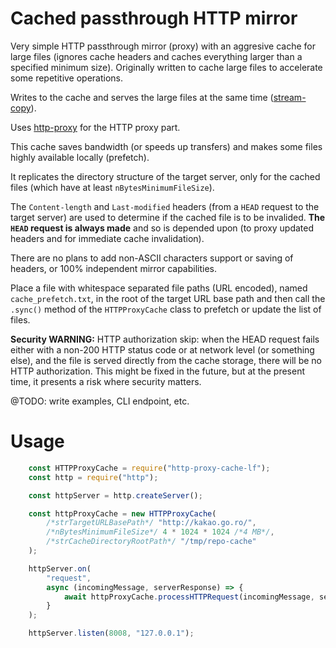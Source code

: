 Cached passthrough HTTP mirror
==============================
Very simple HTTP passthrough mirror (proxy) with an aggresive cache for large files (ignores cache headers and caches everything larger than a specified minimum size). Originally written to cache large files to accelerate some repetitive operations.

Writes to the cache and serves the large files at the same time ([stream-copy](https://github.com/alexmingoia/stream-copy)).

Uses [http-proxy](https://github.com/nodejitsu/node-http-proxy) for the HTTP proxy part.

This cache saves bandwidth (or speeds up transfers) and makes some files highly available locally (prefetch).

It replicates the directory structure of the target server, only for the cached files (which have at least `nBytesMinimumFileSize`).

The `Content-length` and `Last-modified` headers (from a `HEAD` request to the target server) are used to determine if the cached file is to be invalided. __The `HEAD` request is always made__ and so is depended upon (to proxy updated headers and for immediate cache invalidation).

There are no plans to add non-ASCII characters support or saving of headers, or 100% independent mirror capabilities.

Place a file with whitespace separated file paths (URL encoded), named `cache_prefetch.txt`, in the root of the target URL base path and then call the `.sync()` method of the `HTTPProxyCache` class to prefetch or update the list of files.

__Security WARNING:__ HTTP authorization skip: when the HEAD request fails either with a non-200 HTTP status code or at network level (or something else), and the file is served directly from the cache storage, there will be no HTTP authorization. This might be fixed in the future, but at the present time, it presents a risk where security matters.

@TODO: write examples, CLI endpoint, etc.

Usage
=====
```JavaScript
	const HTTPProxyCache = require("http-proxy-cache-lf");
	const http = require("http");

	const httpServer = http.createServer();

	const httpProxyCache = new HTTPProxyCache(
		/*strTargetURLBasePath*/ "http://kakao.go.ro/", 
		/*nBytesMinimumFileSize*/ 4 * 1024 * 1024 /*4 MB*/, 
		/*strCacheDirectoryRootPath*/ "/tmp/repo-cache"
	);

	httpServer.on(
		"request",
		async (incomingMessage, serverResponse) => {
			await httpProxyCache.processHTTPRequest(incomingMessage, serverResponse);
		}
	);

	httpServer.listen(8008, "127.0.0.1");
```
